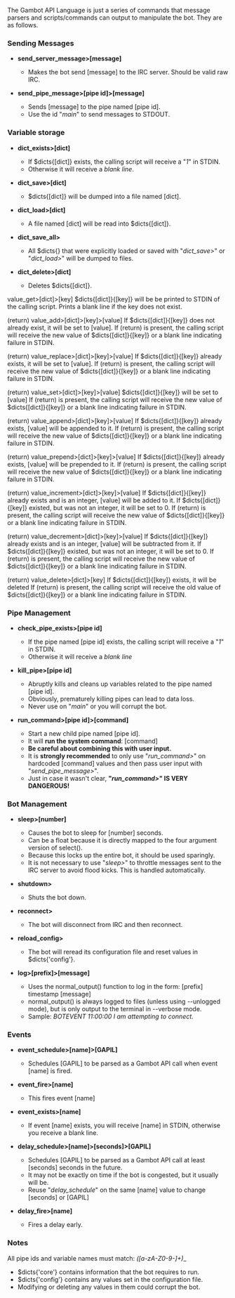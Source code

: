 The Gambot API Language is just a series of commands that message parsers and scripts/commands can output to manipulate the bot.
They are as follows.

### Sending Messages ###
  * __send_server_message>[message]__
    * Makes the bot send [message] to the IRC server. Should be valid raw IRC.

  * __send_pipe_message>[pipe id]>[message]__
    * Sends [message] to the pipe named [pipe id].
    * Use the id "*main*" to send messages to STDOUT.


### Variable storage ###
  * __dict_exists>[dict]__
    * If $dicts{[dict]} exists, the calling script will receive a "*1*" in STDIN.
    * Otherwise it will receive a *blank line*.

  * __dict_save>[dict]__
    * $dicts{[dict]} will be dumped into a file named [dict].

  * __dict_load>[dict]__
    * A file named [dict] will be read into $dicts{[dict]}.

  * __dict_save_all>__
    * All $dicts{} that were explicitly loaded or saved with "*dict_save>*" or "*dict_load>*" will be dumped to files.

  * __dict_delete>[dict]__
    * Deletes $dicts{[dict]}.

  value_get>[dict]>[key]
    $dicts{[dict]}{[key]} will be be printed to STDIN of the calling script.
    Prints a blank line if the key does not exist.

  (return) value_add>[dict]>[key]>[value]
    If $dicts{[dict]}{[key]} does not already exist, it will be set to [value].
    If (return) is present, the calling script will receive the new value of $dicts{[dict]}{[key]} or a blank line indicating failure in STDIN.

  (return) value_replace>[dict]>[key]>[value]
    If $dicts{[dict]}{[key]} already exists, it will be set to [value].
    If (return) is present, the calling script will receive the new value of $dicts{[dict]}{[key]} or a blank line indicating failure in STDIN.

  (return) value_set>[dict]>[key]>[value]
    $dicts{[dict]}{[key]} will be set to [value]
    If (return) is present, the calling script will receive the new value of $dicts{[dict]}{[key]} or a blank line indicating failure in STDIN.

 (return) value_append>[dict]>[key]>[value]
    If $dicts{[dict]}{[key]} already exists, [value] will be appended to it.
    If (return) is present, the calling script will receive the new value of $dicts{[dict]}{[key]} or a blank line indicating failure in STDIN.

 (return) value_prepend>[dict]>[key]>[value]
    If $dicts{[dict]}{[key]} already exists, [value] will be prepended to it.
    If (return) is present, the calling script will receive the new value of $dicts{[dict]}{[key]} or a blank line indicating failure in STDIN.

 (return) value_increment>[dict]>[key]>[value]
    If $dicts{[dict]}{[key]} already exists and is an integer, [value] will be added to it.
    If $dicts{[dict]}{[key]} existed, but was not an integer, it will be set to 0.
    If (return) is present, the calling script will receive the new value of $dicts{[dict]}{[key]} or a blank line indicating failure in STDIN.

 (return) value_decrement>[dict]>[key]>[value]
    If $dicts{[dict]}{[key]} already exists and is an integer, [value] will be subtracted from it.
    If $dicts{[dict]}{[key]} existed, but was not an integer, it will be set to 0.
    If (return) is present, the calling script will receive the new value of $dicts{[dict]}{[key]} or a blank line indicating failure in STDIN.

 (return) value_delete>[dict]>[key]
    If $dicts{[dict]}{[key]} exists, it will be deleted
    If (return) is present, the calling script will receive the old value of $dicts{[dict]}{[key]} or a blank line indicating failure in STDIN.


### Pipe Management ###
  * __check_pipe_exists>[pipe id]__
    * If the pipe named [pipe id] exists, the calling script will receive a "*1*" in STDIN.
    * Otherwise it will receive a *blank line*

  * __kill_pipe>[pipe id]__
    * Abruptly kills and cleans up variables related to the pipe named [pipe id].
    * Obviously, prematurely killing pipes can lead to data loss.
    * Never use on "*main*" or you will corrupt the bot.

  * __run_command>[pipe id]>[command]__
    * Start a new child pipe named [pipe id].
    * It will __run the system command__: [command]
    * __Be careful about combining this with user input.__
    * It is __strongly recommended__ to only use "*run_command>*" on hardcoded [command] values and then pass user input with "*send_pipe_message>*".
    * Just in case it wasn't clear, __"*run_command>*" IS VERY DANGEROUS!__


### Bot Management ###
  * __sleep>[number]__
    * Causes the bot to sleep for [number] seconds.
    * Can be a float because it is directly mapped to the four argument version of select().
    * Because this locks up the entire bot, it should be used sparingly.
    * It is not necessary to use "*sleep>*" to throttle messages sent to the IRC server to avoid flood kicks. This is handled automatically.

  * __shutdown>__
    * Shuts the bot down.

  * __reconnect>__
    * The bot will disconnect from IRC and then reconnect.

  * __reload_config>__
    * The bot will reread its configuration file and reset values in $dicts{'config'}.

  * __log>[prefix]>[message]__
    * Uses the normal_output() function to log in the form: [prefix] timestamp [message]
    * normal_output() is always logged to files (unless using --unlogged mode), but is only output to the terminal in --verbose mode.
    * Sample: *BOTEVENT 11:00:00 I am attempting to connect.*

### Events ###
  * __event_schedule>[name]>[GAPIL]__
    * Schedules [GAPIL] to be parsed as a Gambot API call when event [name] is fired.

  * __event_fire>[name]__
    * This fires event [name]

  * __event_exists>[name]__
    * If event [name] exists, you will receive [name] in STDIN, otherwise you receive a blank line.

  * __delay_schedule>[name]>[seconds]>[GAPIL]__
    * Schedules [GAPIL] to be parsed as a Gambot API call at least [seconds] seconds in the future.
    * It may not be exactly on time if the bot is congested, but it usually will be.
    * Reuse "*delay_schedule*" on the same [name] value to change [seconds] or [GAPIL]

  * __delay_fire>[name]__
    * Fires a delay early.


### Notes ###
  All pipe ids and variable names must match: __([a-zA-Z0-9_-]+)__

  * $dicts{'core'} contains information that the bot requires to run.
  * $dicts{'config'} contains any values set in the configuration file.
  * Modifying or deleting any values in them could corrupt the bot.
